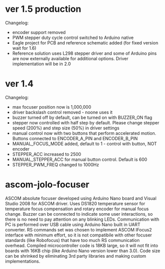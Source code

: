 ver 1.5 production
==================
Changelog:
 - encoder support removed
 - PWM stepper duty cycle control switched to Arduino native
 - Eagle project for PCB and reference schematic added (for fixed version wait for 1.6)
 - Reference solution uses L298 stepper driver and some of Arduino pins are now externally available for additional options. Driver implementation will be in 2.0

ver 1.4
==================
Changelog:
 - max focuser position now is 1,000,000
 - driver backslash control removed - noone uses it
 - buzzer turned off by default, can be turned on with BUZZER_ON flag
 - stepper now controlled with half step by default. Please change stepper speed (200%) and step size (50%) in driver settings
 - manual control now with two buttons that perform accelerated motion. Buttons connected to ENCODER_A_PIN and ENCODER_B_PIN
 - MANUAL_FOCUS_MODE added, default to 1 - control with button, NOT encoder
 - STEPPER_ACC increased to 2500
 - MANUAL_STEPPER_ACC for manual button control. Default is 600
 - STEPPER_PWM_FREQ changed to 1000Hz

ascom-jolo-focuser
==================
ASCOM absolute focuser developed using Arduino Nano board and Visual Studio 2008 for ASCOM driver. Uses DS1820 temperature sensor for temperature focus compensation and rotary encoder for manual focus change. Buzzer can be connected to indicate some user interactions, so there is no need to pay attention on any blinking LEDs. Communication with PC is performed over USB cable using Arduino Nano built in UART converter. RS commands set was chosen to implement ASCOM IFocus2 interface with minimum effort, so it is not compatibile with other focuser standards (like Robofocus) that have too much RS communication overhead.
Compiled microcontroller code is 18KB large, so it will not fit into boards with 16KB chip (like Arduino Nano version lower than 3.0). Code size can be shrinked by eliminating 3rd party libraries and making custom implementations.
